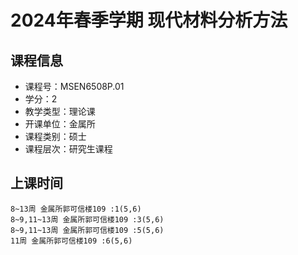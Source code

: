# 2024年春季学期 现代材料分析方法 






## 课程信息

- 课程号：MSEN6508P.01
- 学分：2
- 教学类型：理论课
- 开课单位：金属所
- 课程类别：硕士
- 课程层次：研究生课程

## 上课时间

```
8~13周 金属所郭可信楼109 :1(5,6)
8~9,11~13周 金属所郭可信楼109 :3(5,6)
8~9,11~13周 金属所郭可信楼109 :5(5,6)
11周 金属所郭可信楼109 :6(5,6)
```

